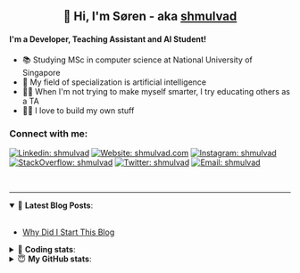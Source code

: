 <h2 align="center">
	👋 Hi, I'm Søren - aka <a href="https://shmulvad.com">shmulvad</a>
</h2>

#### I'm a Developer, Teaching Assistant and AI Student!
- 📚 Studying MSc in computer science at National University of Singapore
- 🧠 My field of specialization is artificial intelligence
- 👨‍🏫 When I'm not trying to make myself smarter, I try educating others as a TA
- 👨‍💻 I love to build my own stuff

### Connect with me:

[![Linkedin: shmulvad](https://img.shields.io/badge/shmulvad-blue?style=flat&logo=Linkedin&logoColor=white)][linkedin]
[![Website: shmulvad.com](https://img.shields.io/badge/shmulvad.com-47CCCC?&style=flat&logo=Google-Chrome&logoColor=white)][website]
[![Instagram: shmulvad](https://img.shields.io/badge/-@shmulvad-purple?style=flat&logo=Instagram&logoColor=white)][instagram]
[![StackOverflow: shmulvad](https://img.shields.io/badge/shmulvad-FE7A16?style=flat&logo=stack-overflow&logoColor=white)][stackOverflow]
[![Twitter: shmulvad](https://img.shields.io/badge/@shmulvad-1ca0f1?style=flat&logo=twitter&logoColor=white)][twitter]
[![Email: shmulvad](https://img.shields.io/badge/shmulvad-D14836?style=flat&logo=gmail&logoColor=white)][mail]

<br />

---

<details open>
 <summary>📕 <b>Latest Blog Posts</b>: </summary>

<br>

<!-- BLOG-POST-LIST:START -->
- [Why Did I Start This Blog](https://shmulvad.com/blog/why-did-start-this-blog)
<!-- BLOG-POST-LIST:END -->

</details>

<!-- --- -->

<details>
 <summary>🤖 <b>Coding stats</b>: </summary>

<br>

<!--START_SECTION:waka-->
**I'm a Night 🦉** 

```text
🌞 Morning    104 commits    ██░░░░░░░░░░░░░░░░░░░░░░░   9.2% 
🌆 Daytime    434 commits    █████████░░░░░░░░░░░░░░░░   38.37% 
🌃 Evening    387 commits    ████████░░░░░░░░░░░░░░░░░   34.22% 
🌙 Night      206 commits    ████░░░░░░░░░░░░░░░░░░░░░   18.21%

```


📊 **This Week I Spent My Time On** 

```text
💬 Programming Languages: 
Python                   24 hrs 3 mins       ████████████████░░░░░░░░░   63.75% 
HTML                     4 hrs 58 mins       ███░░░░░░░░░░░░░░░░░░░░░░   13.17% 
JavaScript               4 hrs 29 mins       ███░░░░░░░░░░░░░░░░░░░░░░   11.91% 
Other                    2 hrs 7 mins        █░░░░░░░░░░░░░░░░░░░░░░░░   5.63% 
Text                     1 hr 20 mins        █░░░░░░░░░░░░░░░░░░░░░░░░   3.57%

🔥 Editors: 
VS Code                  34 hrs 8 mins       ██████████████████████░░░   90.49% 
Zsh                      2 hrs 7 mins        █░░░░░░░░░░░░░░░░░░░░░░░░   5.62% 
Sublime Text             1 hr 27 mins        █░░░░░░░░░░░░░░░░░░░░░░░░   3.89%

🐱‍💻 Projects: 
overvaagning             17 hrs 12 mins      ███████████░░░░░░░░░░░░░░   45.61% 
finanstilsyn-scraper     16 hrs 37 mins      ███████████░░░░░░░░░░░░░░   44.08% 
company-scrapers         1 hr 50 mins        █░░░░░░░░░░░░░░░░░░░░░░░░   4.88% 
Unknown Project          1 hr 30 mins        █░░░░░░░░░░░░░░░░░░░░░░░░   4.01% 
overvaagning-admin       10 mins             ░░░░░░░░░░░░░░░░░░░░░░░░░   0.45%

```


 Last Updated on 05/01/2022
<!--END_SECTION:waka-->

</details>

<!-- --- -->

<details>
 <summary>😇 <b>My GitHub stats</b>: </summary>

<br>

<img align="left" alt="shmulvad's Github Stats" src="https://github-readme-stats.vercel.app/api?username=shmulvad&show_icons=true&hide_border=true" />

</details>



[website]: https://shmulvad.com
[twitter]: https://twitter.com/shmulvad
[linkedin]: https://linkedin.com/in/shmulvad
[instagram]: https://instagram.com/shmulvad
[stackOverflow]: https://stackoverflow.com/users/9248793/shmulvad
[mail]: mailto:shmulvad@gmail.com
[github]: https://github.com/shmulvad
